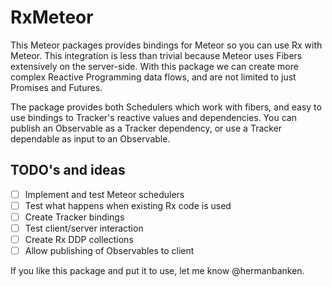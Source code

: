 # RxMeteor

This Meteor packages provides bindings for Meteor so you can use
Rx with Meteor. This integration is less than trivial because Meteor
uses Fibers extensively on the server-side. With this package we 
can create more complex Reactive Programming data flows, 
and are not limited to just Promises and Futures.

The package provides both Schedulers which work with fibers,
and easy to use bindings to Tracker's reactive values and dependencies.
You can publish an Observable as a Tracker dependency, or use a Tracker
dependable as input to an Observable.

## TODO's and ideas

- [ ] Implement and test Meteor schedulers
- [ ] Test what happens when existing Rx code is used
- [ ] Create Tracker bindings
- [ ] Test client/server interaction
- [ ] Create Rx DDP collections
- [ ] Allow publishing of Observables to client

If you like this package and put it to use, let me know @hermanbanken.